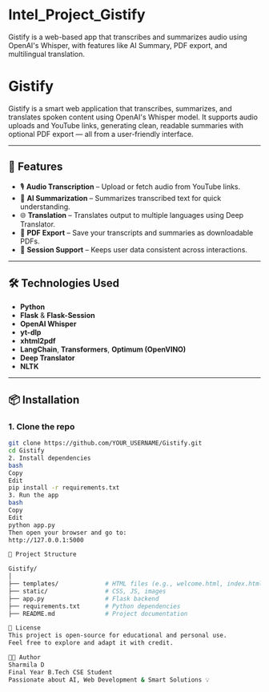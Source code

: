# Intel_Project_Gistify
Gistify is a web-based app that transcribes and summarizes audio using OpenAI's Whisper, with features like AI Summary, PDF export, and multilingual translation.

# Gistify

Gistify is a smart web application that transcribes, summarizes, and translates spoken content using OpenAI's Whisper model. It supports audio uploads and YouTube links, generating clean, readable summaries with optional PDF export — all from a user-friendly interface.

---

## 🚀 Features

- 🎙️ **Audio Transcription** – Upload or fetch audio from YouTube links.
- 🧠 **AI Summarization** – Summarizes transcribed text for quick understanding.
- 🌐 **Translation** – Translates output to multiple languages using Deep Translator.
- 📝 **PDF Export** – Save your transcripts and summaries as downloadable PDFs.
- 🔐 **Session Support** – Keeps user data consistent across interactions.

---

## 🛠️ Technologies Used

- **Python**
- **Flask** & **Flask-Session**
- **OpenAI Whisper**
- **yt-dlp**
- **xhtml2pdf**
- **LangChain**, **Transformers**, **Optimum (OpenVINO)**
- **Deep Translator**
- **NLTK**

---

## 📦 Installation

### 1. Clone the repo
```bash
git clone https://github.com/YOUR_USERNAME/Gistify.git
cd Gistify
2. Install dependencies
bash
Copy
Edit
pip install -r requirements.txt
3. Run the app
bash
Copy
Edit
python app.py
Then open your browser and go to:
http://127.0.0.1:5000

📁 Project Structure

Gistify/
│
├── templates/             # HTML files (e.g., welcome.html, index.html)
├── static/                # CSS, JS, images
├── app.py                 # Flask backend
├── requirements.txt       # Python dependencies
├── README.md              # Project documentation

📝 License
This project is open-source for educational and personal use.
Feel free to explore and adapt it with credit.

👩‍💻 Author
Sharmila D
Final Year B.Tech CSE Student
Passionate about AI, Web Development & Smart Solutions 💡
